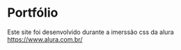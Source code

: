 # Portfólio 


Este site foi desenvolvido durante a imerssão css da alura
https://www.alura.com.br/
